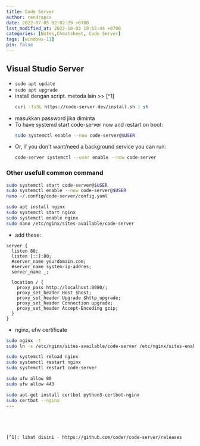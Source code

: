 ```yaml
---
title: Code Server
author: rendrapcx
date: 2022-07-05 02:02:29 +0700
last_modified_at: 2022-10-03 19:55:44 +0700
categories: [Notes,Cheatsheet, Code Server]
tags: [windows-11]
pin: false
---
```


## Visual Studio Server

- `sudo apt update`
- `sudo apt upgrade`
- install dengan script. metoda lain >> [^1]
  ```bash
  curl -fsSL https://code-server.dev/install.sh | sh
  ```
- masukkan password jika diminta
- To have systemd start code-server now and restart on boot:
  ```bash
  sudo systemctl enable --now code-server@$USER
  ```
- Or, if you don't want/need a background service you can run:
  ```bash
  code-server systemctl --user enable --now code-server
  ```

### Other usefull common command
```bash
sudo systemctl start code-server@$USER
sudo systemctl enable --now code-server@$USER
nano ~/.config/code-server/config.yaml

sudo apt install nginx
sudo systemctl start nginx
sudo systemctl enable nginx
sudo nano /etc/nginx/sites-available/code-server

```
- add these:
```
server {
  listen 80;
  listen [::]:80;
  #server_name yourdomain.com;
  #server_name system-ip-addres;
  server_name _;

  location / {
    proxy_pass http://localhost:8080/;
    proxy_set_header Host $host;
    proxy_set_header Upgrade $http_upgrade;
    proxy_set_header Connection upgrade;
    proxy_set_header Accept-Encoding gzip;
  }
}
```
- nginx, ufw certificate
```bash
sudo nginx -t
sudo ln -s /etc/nginx/sites-available/code-server /etc/nginx/sites-enabled/code-server

sudo systemctl reload nginx
sudo systemctl restart nginx
sudo systemctl restart code-server

sudo ufw allow 80
sudo ufw allow 443

sudo apt-get install certbot python3-certbot-nginx
sudo certbot --nginx
---





[^1]: lihat disini - https://github.com/coder/code-server/releases
